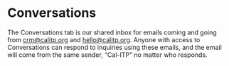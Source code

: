 # Conversations

The Conversations tab is our shared inbox for emails coming and going from crm@calitp.org and hello@calitp.org. Anyone with access to Conversations can respond to inquiries using these emails, and the email will come from the same sender, “Cal-ITP” no matter who responds.
